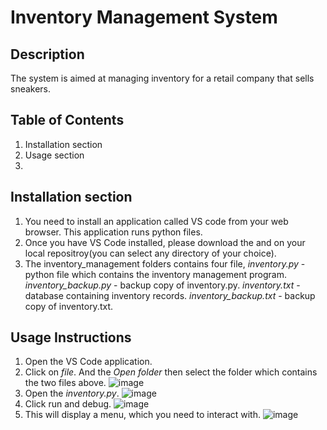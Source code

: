 # Inventory Management System

## Description
The system is aimed at managing inventory for a retail company that sells sneakers.

## Table of Contents
1. Installation section
2. Usage section
3. 

## Installation section
1. You need to install an application called VS code from your web browser. This application runs python files.
2. Once you have VS Code installed, please download the  and  on your local repositroy(you can select any directory of your choice).
3. The inventory_management folders contains four file,
      _inventory.py_ - python file which contains the inventory management program.
      _inventory_backup.py_ - backup copy of inventory.py.
      _inventory.txt_ - database containing inventory records.
      _inventory_backup.txt_ - backup copy of inventory.txt.

## Usage Instructions
1. Open the VS Code application.
2. Click on _file_. And the _Open folder_ then select the folder which contains the two files above.
   ![image](https://github.com/user-attachments/assets/abb19cef-ae34-4730-b553-171cc396dbf4)
3. Open the _inventory.py_.
   ![image](https://github.com/user-attachments/assets/1b50100b-6bd4-43b0-9348-97b7de529c9b)
3. Click run and debug.
   ![image](https://github.com/user-attachments/assets/79da58fc-dc0a-4cce-bd18-c1708810a012)
4. This will display a menu, which you need to interact with.
   ![image](https://github.com/user-attachments/assets/c4fe90c8-b960-4b90-899a-cda18e71b757)

   
